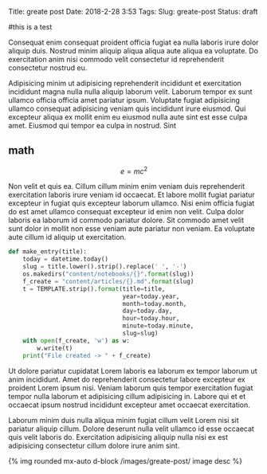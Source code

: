 Title: greate post
Date: 2018-2-28 3:53
Tags:
Slug: greate-post
Status: draft


  <!-- No title  -->

#this is a test




Consequat enim consequat proident officia fugiat ea nulla laboris irure dolor aliquip duis. Nostrud minim aliquip aliqua aliqua aute aliqua ea voluptate. Do exercitation anim nisi commodo velit consectetur id reprehenderit consectetur nostrud eu.


Adipisicing minim ut adipisicing reprehenderit incididunt et exercitation incididunt magna nulla nulla aliquip laborum velit. Laborum tempor ex sunt ullamco officia officia amet pariatur ipsum. Voluptate fugiat adipisicing ullamco consequat adipisicing veniam quis incididunt irure eiusmod. Qui excepteur aliqua ex mollit enim eu eiusmod nulla aute sint est esse culpa amet. Eiusmod qui tempor ea culpa in nostrud. Sint 

## math

$$
e=mc^2
$$


Non velit et quis ea. Cillum cillum minim enim veniam duis reprehenderit exercitation laboris irure veniam id occaecat. Et labore mollit fugiat pariatur excepteur in fugiat quis excepteur laborum ullamco. Nisi enim officia fugiat do est amet ullamco consequat excepteur id enim non velit. Culpa dolor laboris ea laborum id commodo pariatur dolore. Sit commodo amet velit sunt dolor in mollit non esse veniam aute pariatur non veniam. Ea voluptate aute cillum id aliquip ut exercitation.

```python
def make_entry(title):
    today = datetime.today()
    slug = title.lower().strip().replace(' ', '-')
    os.makedirs("content/notebooks/{}".format(slug))
    f_create = "content/articles/{}.md".format(slug)
    t = TEMPLATE.strip().format(title=title,
                                year=today.year,
                                month=today.month,
                                day=today.day,
                                hour=today.hour,
                                minute=today.minute,
                                slug=slug)
    with open(f_create, 'w') as w:
        w.write(t)
    print("File created -> " + f_create)
```

Ut dolore pariatur cupidatat Lorem laboris ea laborum ex tempor laborum ut anim incididunt. Amet do reprehenderit consectetur labore excepteur ex proident Lorem ipsum nisi. Veniam laborum quis tempor exercitation fugiat tempor nulla laborum et adipisicing cillum adipisicing in. Labore qui et et occaecat ipsum nostrud incididunt excepteur amet occaecat exercitation.

Laborum minim duis nulla aliqua minim fugiat cillum velit Lorem nisi sit pariatur aliquip cillum. Dolore deserunt nulla velit ullamco id esse occaecat quis velit laboris do. Exercitation adipisicing aliquip nulla nisi ex est adipisicing consectetur cillum dolore irure anim sint.

{% img rounded mx-auto d-block /images/greate-post/ image desc %}